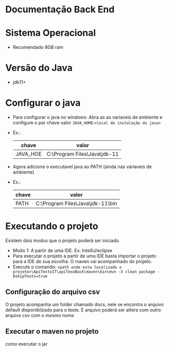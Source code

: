 # Documentação Back End

# Sistema Operacional
- Recomendado 8GB ram

# Versão do Java
- jdk11+

# Configurar o java
- Para configurar o java no windows: Abra as as variaveis de ambiente e configure o par chave valor `JAVA_HOME`:`<local de instalação do java>`
- Ex.:
  
  <p></p>
  
  |chave    |  valor                        |
  |---------|-------------------------------|
  |JAVA_HOE |  C:\Program Files\Java\jdk-11 |

- Agora adicione o executavel java ao PATH (ainda nas váriaveis de ambiente)
- Ex.:
  
    <p></p>
  
  |chave    |  valor                        |
  |---------|-------------------------------|
  |PATH |  C:\Program Files\Java\jdk-11\bin |

# Executando o projeto 
Existem dois modos que o projeto poderá ser iniciado
- Modo 1: A partir de uma IDE. Ex: IntelliJ/eclipse
- Para executar o projeto a partir de uma IDE basta importar o projeto para a IDE de sua escolha. O maven vai acompanhado do projeto.
- Execute o comando: `<path onde esta localizado o projeto>\ApiTextoIT\apiTexoBack\maven\bin\mvn -X clean package -DskipTests=true`

## Configuração do arquivo csv
O projeto acompanha um folder chamado docs, nele se encontra o arquivo default disponibilzado para o teste. E arquivo poderá ser altera com outro arquivo csv com o *mesmo nome*

## Executar o maven no projeto


como executar o jar


